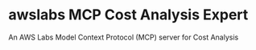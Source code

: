 # awslabs MCP Cost Analysis Expert

An AWS Labs Model Context Protocol (MCP) server for Cost Analysis
